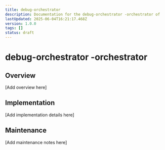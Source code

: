 ```yaml
---
title: debug-orchestrator
description: Documentation for the debug-orchestrator -orchestrator of the Clarity Engine system.
lastUpdated: 2025-06-04T16:21:17.468Z
version: 1.0.0
tags: []
status: draft
---
```


# debug-orchestrator -orchestrator

## Overview

[Add overview here]

## Implementation

[Add implementation details here]

## Maintenance

[Add maintenance notes here]
